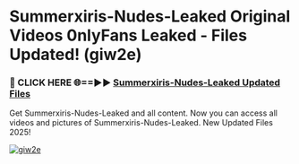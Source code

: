 # Summerxiris-Nudes-Leaked Original Videos 0nlyFans Leaked - Files Updated! (giw2e)

<h3>🔴 CLICK HERE 🌐==►► <a href="https://tinyurl.com/4mcuefdz" rel="nofollow">Summerxiris-Nudes-Leaked Updated Files</a></h3>

Get Summerxiris-Nudes-Leaked and all content. Now you can access all videos and pictures of Summerxiris-Nudes-Leaked. New Updated Files 2025!

[![giw2e](https://i.imgur.com/StAQSOY.gif)](https://tinyurl.com/4mcuefdz)

